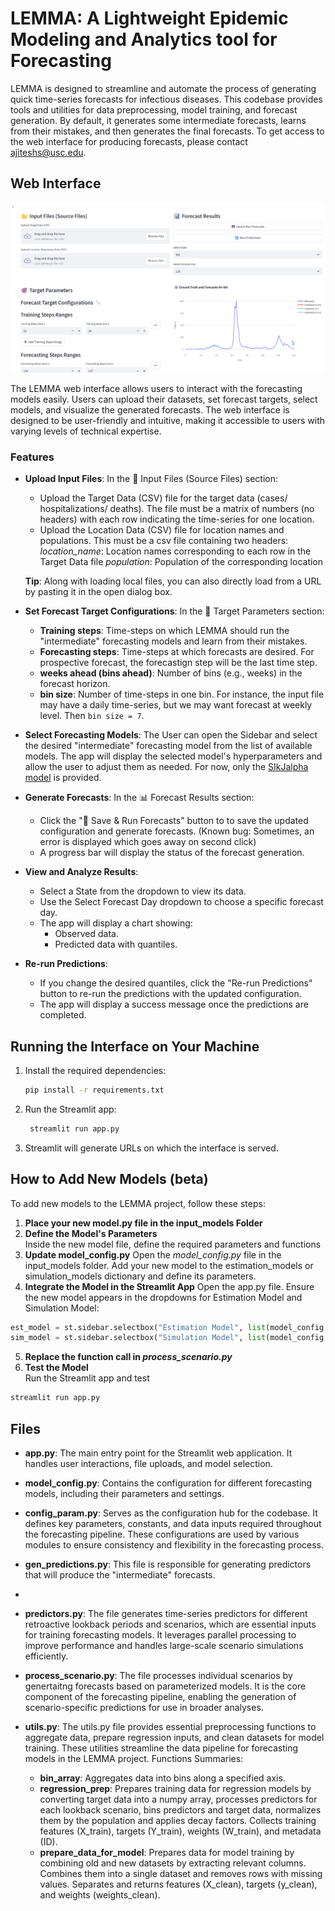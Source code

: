 # LEMMA: A Lightweight Epidemic Modeling and Analytics tool for Forecasting

LEMMA is designed to streamline and automate the process of generating quick time-series forecasts for infectious diseases. This codebase provides tools and utilities for data preprocessing, model training, and forecast generation. By default, it generates some intermediate forecasts, learns from their mistakes, and then generates the final forecasts.
To get access to the web interface for producing forecasts, please contact ajiteshs@usc.edu.

## Web Interface

![LEMMA screenshot](./lemma-screen.png)

The LEMMA web interface allows users to interact with the forecasting models easily. Users can upload their datasets, set forecast targets, select models, and visualize the generated forecasts.
The web interface is designed to be user-friendly and intuitive, making it accessible to users with varying levels of technical expertise.

### Features
- **Upload Input Files**:
    In the 📂 Input Files (Source Files) section:
    - Upload the Target Data (CSV) file for the target data (cases/ hospitalizations/ deaths). The file must be a matrix of numbers (no headers) with each row indicating the time-series for one location.
    - Upload the Location Data (CSV) file for location names and populations. This must be a csv file containing two headers:
    *location_name*: Location names corresponding to each row in the Target Data file
    *population*: Population of the corresponding location

	**Tip**: Along with loading local files, you can also directly load from a URL by pasting it in the open dialog box.

- **Set Forecast Target Configurations**:
In the 🎯 Target Parameters section: <br>
	- **Training steps**: Time-steps on which LEMMA should run the "intermediate" forecasting models and learn from their mistakes. 
	- **Forecasting steps**: Time-steps at which forecasts are desired. For prospective forecast, the forecastign step will be the last time step.
	- **weeks ahead (bins ahead)**: Number of bins (e.g., weeks) in the forecast horizon.
	- **bin size**: Number of time-steps in one bin. For instance, the input file may have a daily time-series, but we may want forecast at weekly level. Then ```bin size = 7```.
 
- **Select Forecasting Models**:
    The User can open the Sidebar and select the desired "intermediate" forecasting model from the list of available models.    The app will display the selected model's hyperparameters and allow the user to adjust them as needed.  For now, only the [SIkJalpha model](https://www.sciencedirect.com/science/article/pii/S1755436523000658) is provided.
    
- **Generate Forecasts**:
    In the 📊 Forecast Results section: <br>
    - Click the "💾 Save & Run Forecasts" button to to save the updated configuration and generate forecasts. (Known bug: Sometimes, an error is displayed which goes away on second click)
    - A progress bar will display the status of the forecast generation. 
    
- **View and Analyze Results**:
    - Select a State from the dropdown to view its data.
    - Use the Select Forecast Day dropdown to choose a specific forecast day.
    - The app will display a chart showing:
        - Observed data.
        - Predicted data with quantiles.
- **Re-run Predictions**:
    - If you change the desired quantiles, click the "Re-run Predictions" button to re-run the predictions with the updated configuration.
    - The app will display a success message once the predictions are completed.


## Running the Interface on Your Machine
1. Install the required dependencies:
   ```bash
   pip install -r requirements.txt
   ```
2. Run the Streamlit app:
   ```bash
    streamlit run app.py
    ```
3. Streamlit will generate URLs on which the interface is served.


    
## How to Add New Models (beta)
To add new models to the LEMMA project, follow these steps:
1. **Place your new model.py file in the input_models Folder**
2. **Define the Model's Parameters** <br> Inside the new model file, define the required parameters and functions
3. **Update model_config.py**
Open the *model_config.py* file in the input_models folder.
Add your new model to the estimation_models or simulation_models dictionary and define its parameters.
4. **Integrate the Model in the Streamlit App**
Open the app.py file.
Ensure the new model appears in the dropdowns for Estimation Model and Simulation Model:    
```python
est_model = st.sidebar.selectbox("Estimation Model", list(model_config.estimation_models.keys()))
sim_model = st.sidebar.selectbox("Simulation Model", list(model_config.simulation_models.keys()))
```
5. **Replace the function call in *process_scenario.py***
6. **Test the Model** <br> Run the Streamlit app and test 
```python
streamlit run app.py
```

## Files
- **app.py**: The main entry point for the Streamlit web application. It handles user interactions, file uploads, and model selection.
- **model_config.py**: Contains the configuration for different forecasting models, including their parameters and settings.
- **config_param.py**: Serves as the configuration hub for the codebase. It defines key parameters, constants, and data inputs required throughout the forecasting pipeline. These configurations are used by various modules to ensure consistency and flexibility in the forecasting process.
- **gen_predictions.py**: This file is responsible for generating predictors that will produce the "intermediate" forecasts. 
- 
- **predictors.py**: The file generates time-series predictors for different retroactive lookback periods and scenarios, which are essential inputs for training forecasting models. It leverages parallel processing to improve performance and handles large-scale scenario simulations efficiently.

- **process_scenario.py**: The file processes individual scenarios by genertaitng forecasts based on parameterized models. It is the core component of the forecasting pipeline, enabling the generation of scenario-specific predictions for use in broader analyses.

- **utils.py**: The utils.py file provides essential preprocessing functions to aggregate data, prepare regression inputs, and clean datasets for model training. These utilities streamline the data pipeline for forecasting models in the LEMMA project.
Functions Summaries: 
    - **bin_array**: Aggregates data into bins along a specified axis.
    - **regression_prep**: Prepares training data for regression models by converting target data into a numpy array, processes predictors for each lookback scenario, bins predictors and target data, normalizes them by the population and applies decay factors. Collects training features (X_train), targets (Y_train), weights (W_train), and metadata (ID).
    - **prepare_data_for_model**: Prepares data for model training by combining old and new datasets by extracting  relevant columns. Combines them into a single dataset and removes rows with missing values.
    Separates and returns features (X_clean), targets (y_clean), and weights (weights_clean).
    
